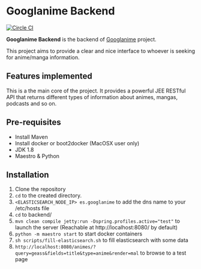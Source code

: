 # Googlanime Backend
[![Circle CI](https://circleci.com/gh/v4lproik/googlanime/tree/master.svg?style=shield)](https://circleci.com/gh/v4lproik/googlanime/tree/master)

**Googlanime Backend** is the backend of [Googlanime](https://github.com/v4lproik/googlanime/) project.

This project aims to provide a clear and nice interface to whoever is seeking for anime/manga information.

## Features implemented

This is a the main core of the project. It provides a powerful JEE RESTful API that returns different types of information about animes, mangas, podcasts and so on.

## Pre-requisites

- Install Maven 
- Install docker or boot2docker (MacOSX user only)
- JDK 1.8
- Maestro & Python

## Installation

1. Clone the repository
2. `cd` to the created directory.
3. `<ELASTICSEARCH_NODE_IP> es.googlanime` to add the dns name to your /etc/hosts file 
4. `cd` to backend/
5. `mvn clean compile jetty:run -Dspring.profiles.active="test"` to launch the server (Reachable at http://localhost:8080/ by default)
6. `python -m maestro start` to start docker containers 
6. `sh scripts/fill-elasticsearch.sh` to fill elasticsearch with some data
7. `http://localhost:8080/animes/?query=geass&fields=title&type=anime&render=mal` to browse to a test page 